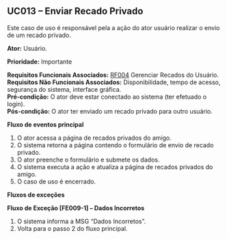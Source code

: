 ## UC013 – Enviar Recado Privado ##

Este caso de uso é responsável pela a ação do ator usuário realizar o envio de um recado privado.

**Ator:** Usuário.<br>

<b>Prioridade:</b> Importante<br>

<b>Requisitos Funcionais Associados:</b> <a href='RF004.md'>RF004</a> Gerenciar Recados do Usuário.<br>
<b>Requisitos Não Funcionais Associados:</b> Disponibilidade, tempo de acesso, segurança do sistema, interface gráfica.<br>
<b>Pré-condição:</b> O ator deve estar conectado ao sistema (ter efetuado o login).<br>
<b>Pós-condição:</b> O ator ter enviado um recado privado para outro usuário.<br>

<b>Fluxo de eventos principal</b><br>

<ol><li>O ator acessa a página de recados privados do amigo.<br>
</li><li>O sistema retorna a página contendo o formulário de envio de recado privado.<br>
</li><li>O ator preenche o formulário e submete os dados.<br>
</li><li>O sistema executa a ação e atualiza a página de recados privados do amigo.<br>
</li><li>O caso de uso é encerrado.</li></ol>

<b>Fluxos de exceções</b><br>

<b>Fluxo de Exceção [FE009-1] – Dados Incorretos</b>

<ol><li>O sistema informa a MSG “Dados Incorretos”.<br>
</li><li>Volta para o passo 2 do fluxo principal.